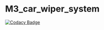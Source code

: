 # M3_car_wiper_system
[![Codacy Badge](https://app.codacy.com/project/badge/Grade/a9f1019fd6c846e09babee666f4c1eba)](https://www.codacy.com/gh/Sachinkudawale/M3_car_wiper_system/dashboard?utm_source=github.com&amp;utm_medium=referral&amp;utm_content=Sachinkudawale/M3_car_wiper_system&amp;utm_campaign=Badge_Grade)
